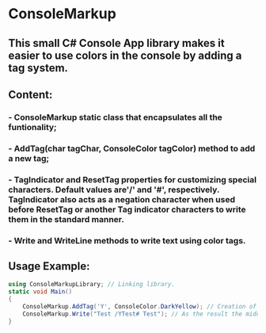 # ConsoleMarkup
## This small C# Console App library makes it easier to use colors in the console by adding a tag system.
## Content:
### - ConsoleMarkup static class that encapsulates all the funtionality;
### - AddTag(char tagChar, ConsoleColor tagColor) method to add a new tag;
### - TagIndicator and ResetTag properties for customizing special characters. Default values are'/' and '#', respectively. TagIndicator also acts as a negation character when used before ResetTag or another Tag indicator characters to write them in the standard manner.
### - Write and WriteLine methods to write text using color tags.
## Usage Example:
```cs
using ConsoleMarkupLibrary; // Linking library.
static void Main()
{
	ConsoleMarkup.AddTag('Y', ConsoleColor.DarkYellow); // Creation of the new tag.
	ConsoleMarkup.Write("Test /YTest# Test"); // As the result the middle Test will be written in the dark yellow color.
}
```
